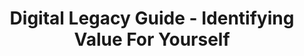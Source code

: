 ---
title: Digital Legacy Guide - Identifying Value For Yourself
layout: "stepbystep_centred_text"
permalink: "/DigitalLegacyGuide/ValueForYourself/"
---